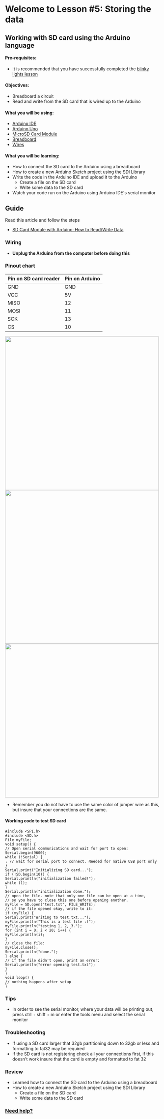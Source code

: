 # Welcome to Lesson #5: Storing the data

## Working with SD card using the Arduino language

#### Pre-requisites:
- It is recommended that you have successfully completed the [blinky lights lesson](/c/arduino/lesson1/)


#### Objectives:
- Breadboard a circuit
- Read and write from the SD card that is wired up to the Arduino 


#### What you will be using:
- [Arduino IDE](https://github.com/StateFarm-STEM/hablogger/blob/main/c/arduino/lesson6/screenshots/arduino-ide.png)
- [Arduino Uno](https://github.com/StateFarm-STEM/hablogger/blob/main/c/arduino/lesson6/screenshots/arduino-uno-r3.png)
- [MicroSD Card Module](https://github.com/StateFarm-STEM/hablogger/blob/main/c/arduino/lesson6/screenshots/bmp180.png)
- [Breadboard](https://github.com/StateFarm-STEM/hablogger/blob/main/c/arduino/lesson6/screenshots/breadboard.png)
- [Wires](https://github.com/StateFarm-STEM/hablogger/blob/main/c/arduino/lesson3/screenshots/1956-02.jpg)

#### What you will be learning:
- How to connect the SD card to the Arduino using a breadboard
- How to create a new Arduino Sketch project using the SDI Library
- Write the code in the Arduino IDE and upload it to the Arduino
  - Create a file on the SD card
  - Write some data to the SD card
- Watch your code run on the Arduino using Arduino IDE's serial monitor

## Guide
Read this article  and follow the steps
- [SD Card Module with Arduino: How to Read/Write Data](https://create.arduino.cc/projecthub/electropeak/sd-card-module-with-arduino-how-to-read-write-data-37f390)
### Wiring
- **Unplug the Arduino from the computer before doing this**

### Pinout chart
Pin on SD card reader | Pin on Arduino  
------ | ------
GND   | GND  
VCC   | 5V  
MISO   | 12  
MOSI   | 11  
SCK   | 13  
CS   | 10  


<img src=https://github.com/StateFarm-STEM/hablogger/blob/main/c/arduino/lesson5/screenshots/SDCardSIDE.jpg width="500" >
<img src=https://github.com/StateFarm-STEM/hablogger/blob/main/c/arduino/lesson5/screenshots/ArduinoSdcard1.jpg width="500" >
<img src=https://github.com/StateFarm-STEM/hablogger/blob/main/c/arduino/lesson5/screenshots/ArduinoSDcard2.jpg width="500" >

- Remember you do not have to use the same color of jumper wire as this, but insure that your connections are the same. 

#### Working code to test SD card
```
#include <SPI.h>
#include <SD.h>
File myFile;
void setup() {
// Open serial communications and wait for port to open:
Serial.begin(9600);
while (!Serial) {
; // wait for serial port to connect. Needed for native USB port only
}
Serial.print("Initializing SD card...");
if (!SD.begin(10)) {
Serial.println("initialization failed!");
while (1);
}
Serial.println("initialization done.");
// open the file. note that only one file can be open at a time,
// so you have to close this one before opening another.
myFile = SD.open("test.txt", FILE_WRITE);
// if the file opened okay, write to it:
if (myFile) {
Serial.print("Writing to test.txt...");
myFile.println("This is a test file :)");
myFile.println("testing 1, 2, 3.");
for (int i = 0; i < 20; i++) {
myFile.println(i);
}
// close the file:
myFile.close();
Serial.println("done.");
} else {
// if the file didn't open, print an error:
Serial.println("error opening test.txt");
}
}
void loop() {
// nothing happens after setup
}

```

### Tips
- In order to see the serial monitor, where your data will be printing out, press ctrl + shift + m or enter the tools menu and select the serial monitor
### Troubleshooting
- If using a SD card larger that 32gb partitioning down to 32gb or less and formatting to fat32 may be required
- If the SD card is not registering check all your connections first, if this doesn't work insure that the card is empty and formatted to fat 32


### Review
- Learned how to connect the SD card to the Arduino using a breadboard
- How to create a new Arduino Sketch project using the SDI Library
  - Create a file on the SD card
  - Write some data to the SD card

### [Need help?](https://github.com/StateFarm-STEM/pyinthesky#need-some-help)

